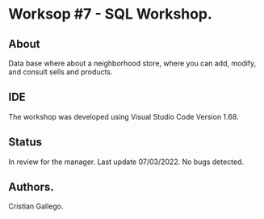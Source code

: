 # Worksop #7 - SQL Workshop.

## About
Data base where about a neighborhood store, where you can add, modify, and consult sells and products.

## IDE
The workshop was developed using Visual Studio Code Version 1.68.

## Status 
In review for the manager. Last update 07/03/2022. No bugs detected.

## Authors.
Cristian Gallego.

